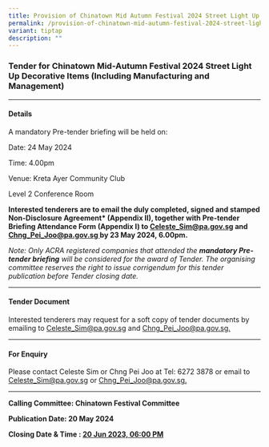 ```yaml
---
title: Provision of Chinatown Mid Autumn Festival 2024 Street Light Up
permalink: /provision-of-chinatown-mid-autumn-festival-2024-street-light-up/
variant: tiptap
description: ""
---
```

<h3>Tender for Chinatown Mid-Autumn Festival 2024 Street Light Up Decorative Items (Including Manufacturing and Management)</h3>
<hr>
<h4>Details</h4>
<p>A mandatory Pre-tender briefing will be held on:</p>
<p>Date: 24 May 2024</p>
<p>Time: 4.00pm</p>
<p>Venue: Kreta Ayer Community Club</p>
<p>Level 2 Conference Room</p>
<p><strong>Interested tenderers are to email the duly completed, signed and stamped Non-Disclosure Agreement* (Appendix II), together with Pre-tender Briefing Attendance Form (Appendix I) to <a href="mailto:Celeste_Sim@pa.gov.sg" rel="noopener noreferrer nofollow" target="_blank">Celeste_Sim@pa.gov.sg</a> and <a href="mailto:Lee_XiaoHui@pa.gov.sg" rel="noopener noreferrer nofollow" target="_blank">Chng_Pei_Joo@pa.gov.sg </a>by 23 May 2024, 6.00pm.</strong>
</p>
<p><em>Note: Only ACRA registered companies that attended the </em><strong><em>mandatory Pre-tender briefing</em></strong><em> will be considered for the award of Tender. The organising committee reserves the right to issue corrigendum for this tender publication before Tender closing date.</em>
</p>
<hr>
<h4>Tender Document</h4>
<p>Interested tenderers may request for a soft copy of tender documents by
emailing to <a href="mailto:Celeste_Sim@pa.gov.sg" rel="noopener noreferrer nofollow" target="_blank">Celeste_Sim@pa.gov.sg</a> and
<a href="mailto:Lee_Xiaohui@pa.gov.sg" rel="noopener noreferrer nofollow" target="_blank">Chng_Pei_Joo@pa.gov.sg.</a>
</p>
<hr>
<h4>For Enquiry</h4>
<p>Please contact Celeste Sim or Chng Pei Joo at Tel: 6272 3878 or email
to <a href="mailto:Celeste_Sim@pa.gov.sg" rel="noopener noreferrer nofollow" target="_blank">Celeste_Sim@pa.gov.sg</a> or
<a href="mailto:Lee_Xiaohui@pa.gov.sg" rel="noopener noreferrer nofollow" target="_blank">Chng_Pei_Joo@pa.gov.sg.</a>
</p>
<hr>
<p><strong>Calling Committee: Chinatown Festival Committee</strong>
</p>
<p><strong>Publication Date: 20 May 2024</strong>
</p>
<p><strong>Closing Date &amp; Time : <u>20 Jun 2023, 06:00 PM</u></strong>
</p>
